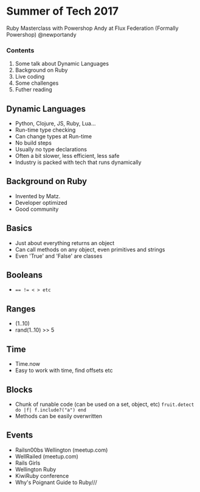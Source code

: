 # Summer of Tech 2017
Ruby Masterclass with Powershop
Andy at Flux Federation (Formally Powershop)
@newportandy

### Contents
1. Some talk about Dynamic Languages
2. Background on Ruby
3. Live coding
4. Some challenges
5. Futher reading

## Dynamic Languages
- Python, Clojure, JS, Ruby, Lua...
- Run-time type checking
- Can change types at Run-time
- No build steps
- Usually no type declarations
- Often a bit slower, less efficient, less safe
- Industry is packed with tech that runs dynamically

## Background on Ruby
- Invented by Matz.
- Developer optimized
- Good community

## Basics
- Just about everything returns an object
- Can call methods on any object, even primitives and strings
- Even 'True' and 'False' are classes

## Booleans
- `== != < > etc`

## Ranges
- (1..10)
- rand(1..10) >> 5

## Time
- Time.now
- Easy to work with time, find offsets etc

## Blocks
- Chunk of runable code (can be used on a set, object, etc)
`fruit.detect do |f|
   f.include?("a")
 end`
- Methods can be easily overwritten

## Events
- Railsn00bs Wellington (meetup.com)
- WellRailed (meetup.com)
- Rails Girls
- Wellington Ruby
- KiwiRuby conference
- Why's Poignant Guide to Ruby///
